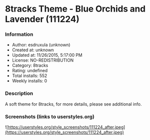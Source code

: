 # 8tracks Theme - Blue Orchids and Lavender (111224)

### Information
- Author: esdruxula (unknown)
- Created at: unknown
- Updated at: 11/26/2015, 5:17:00 PM
- License: NO-REDISTRIBUTION
- Category: 8tracks
- Rating: undefined
- Total installs: 552
- Weekly installs: 0


### Description
A soft theme for 8tracks, for more details, please see additional info.


### Screenshots (links to userstyles.org)
![https://userstyles.org/style_screenshots/111224_after.jpeg](https://userstyles.org/style_screenshots/111224_after.jpeg)


